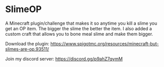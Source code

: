 # SlimeOP
A Minecraft plugin/challenge that makes it so anytime you kill a slime you get an OP item. The bigger the slime the better the item. I also added a custom craft that allows you to bone meal slime and make them bigger.

Download the plugin: https://www.spigotmc.org/resources/minecraft-but-slimes-are-op.93511/

Join my discord server: https://discord.gg/p9ahZ7qymM
